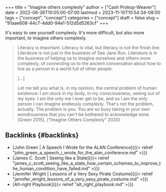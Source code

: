 +++
title = "Imagine others complexly"
author = ["Cash Prokop-Weaver"]
date = 2022-06-26T10:05:00-07:00
lastmod = 2023-11-10T10:54:34-08:00
tags = ["concept", "concept"]
categories = ["concept"]
draft = false
slug = "91aae608-44c7-4dd0-94e1-512d5d5263cf"
+++

It's easy to see yourself complexly. It's more difficult, but also more important, to imagine others complexly.

> Literacy is important. Literacy is vital, but literacy is not the finish line. Literature is not just in the business of See Jane Run. Literature is in the business of helping us to imagine ourselves and others more complexly, of connecting us to the ancient conversation about how to live as a person in a world full of other people.
>
> [...]
>
> Let me tell you what is, in my opinion, the central problem of human existence: I am stuck in my body, in my consciousness, seeing out of my eyes. I am the only me I ever get to be, and so I am the only person I can imagine endlessly complexly. That's not the problem, actually. The problem is you. You are so busy taking in your own wondrousness that you can't be bothered to acknowledge mine.
> (Green 2015), (“Imagine Others Complexly” 2020)


## Backlinks {#backlinks}

-   [John Green | A Speech I Wrote for the ALAN Conference]({{< relref "john_green_a_speech_i_wrote_for_the_alan_conference.md" >}})
-   [James C. Scott | Seeing like a State]({{< relref "james_c_scott_seeing_like_a_state_how_certain_schemes_to_improve_the_human_condition_have_failed.md" >}})
-   [Jennifer Wright | Lessons of a Very Sexy Pirate Costume]({{< relref "jennifer_wright_lessons_of_a_very_sexy_pirate_costume.md" >}})
-   [Alt-right Playbook]({{< relref "alt_right_playbook.md" >}})
